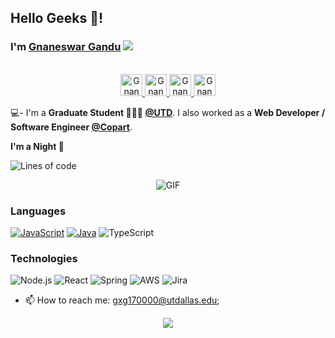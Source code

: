 ## Hello Geeks 👋! 

### I'm [Gnaneswar Gandu](https://gnaneswar0907.github.io/portfolio) ![](https://visitor-badge.glitch.me/badge?page_id=gnaneswar0907.gnaneswar0907) 

<p align="center">
<br/>
<a href="https://www.linkedin.com/in/gnaneswarg">
  <img alt="Gnaneswar's LinkdeIN" width="35px" src="https://image.flaticon.com/icons/svg/2111/2111465.svg" />
</a>
<a href="https://www.facebook.com/gnaneswar.G">
  <img alt="Gnaneswar's Facebook" width="35px" src="https://image.flaticon.com/icons/svg/2111/2111342.svg" />
</a>
<a href="https://www.instagram.com/___ashish._">
  <img alt="Gnaneswar's Instagram" width="35px" src="https://image.flaticon.com/icons/svg/2111/2111421.svg" />
</a>
<a href="https://open.spotify.com/user/swkg0iu15sylqhz94jsvmefak?si=0E45NgwHSASKQraM_IUTzQ">
  <img alt="Gnaneswar's Spotify" width="35px" src="https://image.flaticon.com/icons/svg/2111/2111627.svg" />
</a>
</p>

💻- I'm a **Graduate Student 👨🏽‍💼 [@UTD](https://utdallas.edu)**. I also worked as a **Web Developer / Software Engineer [@Copart](https://www.copart.com/)**. 

**I'm a Night 🦉** 

![Lines of code](https://img.shields.io/badge/From%20Hello%20World%20I%27ve%20Written-22.6%20million%20lines%20of%20code-blue)

<p align="center">
<img align="center" alt="GIF" src="https://media1.tenor.com/images/1c6140897565e34a4e98f618e220dc0d/tenor.gif?itemid=9358372" />
</p>


### Languages

[![JavaScript](https://img.shields.io/badge/-JavaScript-fff?&logo=JavaScript&logoColor=ddc508)](https://github.com/gnaneswar0907?tab=repositories&q=&type=&language=javascript)
[![Java](https://img.shields.io/badge/-Java-fff?&logo=Java&logoColor=007396)](https://github.com/gnaneswar0907?tab=repositories&q=&type=&language=java)
![TypeScript](https://img.shields.io/badge/-TypeScript-fff?&logo=TypeScript&logoColor=007ACC)

### Technologies

![Node.js](https://img.shields.io/badge/-Node.js-fff?&logo=node.js)
![React](https://img.shields.io/badge/-React-fff?&logo=React)
![Spring](https://img.shields.io/badge/-Spring-fff?&logo=Spring)
![AWS](https://img.shields.io/badge/-AWS-fff?&logo=Amazon-AWS&logoColor=232F3E)
![Jira](https://img.shields.io/badge/-Jira-fff?&logo=jira-software&logoColor=0052CC)

- 📫 How to reach me: <gxg170000@utdallas.edu>;

<p align="center">
  <img alig src="https://github-profile-trophy.vercel.app/?username=gnaneswar0907&column=6&rank=SSS,SS,S,AAA,AA,A,B,C" />
</p>
